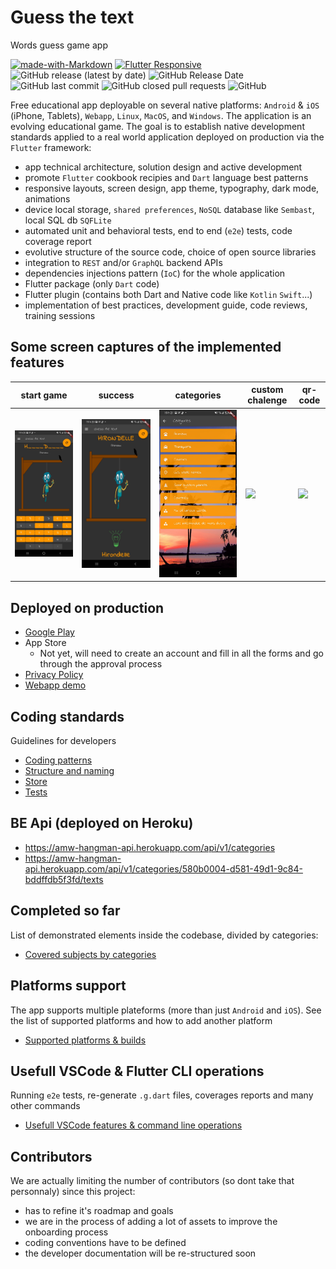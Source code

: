 # Guess the text

Words guess game app

[![made-with-Markdown](https://img.shields.io/badge/Made%20with-Flutter-1389FD.svg)](http://flutter.dev) [![Flutter Responsive](https://img.shields.io/badge/flutter-responsive-brightgreen.svg?style=flat-square)](https://github.com/Codelessly/ResponsiveFramework) ![GitHub release (latest by date)](https://img.shields.io/github/v/release/amwebexpert/guess_the_text) ![GitHub Release Date](https://img.shields.io/github/release-date/amwebexpert/guess_the_text) ![GitHub last commit](https://img.shields.io/github/last-commit/amwebexpert/guess_the_text) ![GitHub closed pull requests](https://img.shields.io/github/issues-pr-closed-raw/amwebexpert/guess_the_text) ![GitHub](https://img.shields.io/github/license/amwebexpert/guess_the_text)

Free educational app deployable on several native platforms: `Android` & `iOS` (iPhone, Tablets), `Webapp`, `Linux`, `MacOS`, and `Windows`. The application is an evolving educational game. The goal is to establish native development standards applied to a real world application deployed on production via the `Flutter` framework:
- app technical architecture, solution design and active development
- promote `Flutter` cookbook recipies and `Dart` language best patterns
- responsive layouts, screen design, app theme, typography, dark mode, animations
- device local storage, `shared preferences`, `NoSQL` database like `Sembast`, local SQL db `SQFLite`
- automated unit and behavioral tests, end to end (`e2e`) tests, code coverage report
- evolutive structure of the source code, choice of open source libraries
- integration to `REST` and/or `GraphQL` backend APIs
- dependencies injections pattern (`IoC`) for the whole application
- Flutter package (only `Dart` code)
- Flutter plugin (contains both Dart and Native code like `Kotlin` `Swift`...)
- implementation of best practices, development guide, code reviews, training sessions

## Some screen captures of the implemented features

start game | success | categories | custom chalenge | qr-code
------- | ---------- | ---------- | ---------- | ----------
<img src="store-presence/guess-the-text-01.jpg" /> | <img src="store-presence/guess-the-text-02.jpg" /> | <img src="store-presence/guess-the-text-04.jpg" /> | <img src="store-presence/create-a-challenge.jpg" /> | <img src="store-presence/qr-code-display.jpg" />

## Deployed on production

- [Google Play](https://play.google.com/store/apps/details?id=com.amwebexpert.app.guessthetext.guess_the_text)
- App Store
  - Not yet, will need to create an account and fill in all the forms and go through the approval process
- [Privacy Policy](https://amw-hangman-api.herokuapp.com/privacy-policy.html)
- [Webapp demo](https://amwebexpert.github.io/guess_the_text/)

## Coding standards

Guidelines for developers

* [Coding patterns](docs/sections/coding-standards/patterns.md)
* [Structure and naming](docs/sections/coding-standards/naming.md)
* [Store](docs/sections/coding-standards/store.md)
* [Tests](docs/sections/coding-standards/tests.md)

## BE Api (deployed on Heroku)

- https://amw-hangman-api.herokuapp.com/api/v1/categories
- https://amw-hangman-api.herokuapp.com/api/v1/categories/580b0004-d581-49d1-9c84-bddffdb5f3fd/texts


## Completed so far

List of demonstrated elements inside the codebase, divided by categories:

- [Covered subjects by categories](docs/sections/completed-subjects.md)


## Platforms support

The app supports multiple plateforms (more than just `Android` and `iOS`). See the list of supported platforms and how to add another platform

- [Supported platforms & builds](docs/sections/platforms/platforms-builds.md)

## Usefull VSCode & Flutter CLI operations

Running `e2e` tests, re-generate `.g.dart` files, coverages reports and many other commands

- [Usefull VSCode features & command line operations](docs/sections/usefull-commands.md)

## Contributors

We are actually limiting the number of contributors (so dont take that personnaly) since this project:
- has to refine it's roadmap and goals
- we are in the process of adding a lot of assets to improve the onboarding process
- coding conventions have to be defined
- the developer documentation will be re-structured soon
